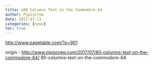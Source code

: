 ```yaml
---
title: o80 Columns Text on the Commodore 64
author: PipisCrew
date: 2017-07-11
categories: [news]
toc: true
---
```


http://www.pagetable.com/?p=901

origin - http://www.pipiscrew.com/2017/07/80-columns-text-on-the-commodore-64/ 80-columns-text-on-the-commodore-64